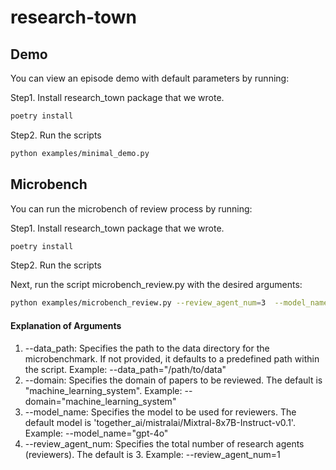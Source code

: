 # research-town

## Demo

You can view an episode demo with default parameters by running:

Step1. Install research_town package that we wrote.

```bash
poetry install
```

Step2. Run the scripts

```bash
python examples/minimal_demo.py
```
## Microbench

You can run the microbench of review process by running:

Step1. Install research_town package that we wrote.

```bash
poetry install
```

Step2. Run the scripts

Next, run the script microbench_review.py with the desired arguments:

```bash
python examples/microbench_review.py --review_agent_num=3  --model_name='together_ai/mistralai/Mixtral-8x7B-Instruct-v0.1' 
```

#### Explanation of Arguments
1. --data_path: Specifies the path to the data directory for the microbenchmark. If not provided, it defaults to a predefined path within the script.
Example: --data_path="/path/to/data"
2. --domain: Specifies the domain of papers to be reviewed. The default is "machine_learning_system".
Example: --domain="machine_learning_system"
3. --model_name: Specifies the model to be used for reviewers. The default model is 'together_ai/mistralai/Mixtral-8x7B-Instruct-v0.1'.
Example: --model_name="gpt-4o"
4. --review_agent_num: Specifies the total number of research agents (reviewers). The default is 3.
Example: --review_agent_num=1